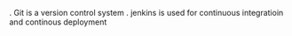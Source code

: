 . Git is a version control system
. jenkins is used for continuous integratioin and continous deployment 
